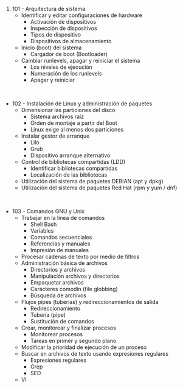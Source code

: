 1. 101 - Arquitectura de sistema
	- Identificar y editar configuraciones de hardware
		- Activación de dispositivos
		- Inspección de dispositivos
		- Tipos de dispositivo
		- Dispositivos de almacenamiento
	- Inicio (boot) del sistema
		- Cargador de boot (Bootloader)
	- Cambiar runlevels, apagar y reiniciar el sistema
		- Los niveles de ejecución
		- Numeración de los runlevels
		- Apagar y reiniciar

&nbsp;
- 102 - Instalación de Linux y administración de paquetes
	- Dimensionar las particiones del disco
		- Sistema archivos raíz
		- Orden de montaje a partir del Boot
		- Linux exige al menos dos particiones
	- Instalar gestor de arranque
		- Lilo
		- Grub
		- Dispositivo arranque alternativo
	- Control de bibliotecas compartidas (LDD)
		- Identificar bibliotecas compartidas
		- Localización de las bibliotecas
	- Utilización del sistema de paquetes DEBIAN (apt y dpkg)
	- Utilización del sistema de paquetes Red Hat (rpm y yum / dnf)

&nbsp;
-  103 - Comandos GNU y Unix
	- Trabajar en la línea de comandos
		- Shell Bash
		- Variables
		- Comandos secuenciales
		- Referencias y manuales
		- Impresión de manuales
	- Procesar cadenas de texto por medio de filtros
	- Administración básica de archivos
		- Directorios y archivos
		- Manipulación archivos y directorios
		- Empaquetar archivos
		- Carácteres comodín (file globbing)
		- Búsqueda de archivos
	- Flujos pipes (tuberías) y redireccionamientos de salida
		- Redireccionamiento
		- Tubería (pipe)
		- Sustitución de comandos
	- Crear, monitorear y finalizar procesos
		- Monitorear procesos
		- Tareas en primer y segundo plano
	- Modificar la prioridad de ejecución de un proceso
	- Buscar en archivos de texto usando expresiones regulares
		- Expresiones regulares
		- Grep
		- SED
	- VI

 